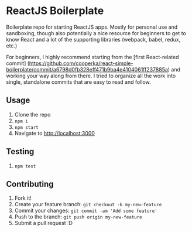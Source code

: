 # ReactJS Boilerplate

Boilerplate repo for starting ReactJS apps. Mostly for personal use and sandboxing,
though also potentially a nice resource for beginners to get to know React
and a lot of the supporting libraries (webpack, babel, redux, etc.)

For beginners, I highly recommend starting from the [first React-related commit]
(https://github.com/cooperka/react-simple-boilerplate/commit/a6798d0fb328eff471b9ba4e4104061ff237885a)
and working your way along from there.
I tried to organize all the work into single, standalone commits that are easy to read and follow.

## Usage

1. Clone the repo
2. `npm i`
3. `npm start`
4. Navigate to <http://localhost:3000>

## Testing

1. `npm test`

## Contributing

1. Fork it!
2. Create your feature branch: `git checkout -b my-new-feature`
3. Commit your changes: `git commit -am 'Add some feature'`
4. Push to the branch: `git push origin my-new-feature`
5. Submit a pull request :D
